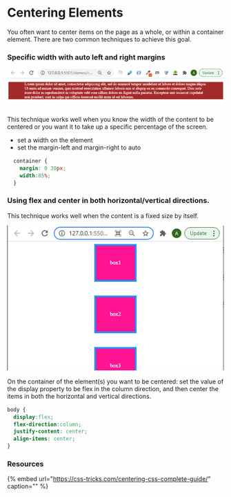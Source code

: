 # Centering Elements

You often want to center items on the page as a whole, or within a container element. There are two common techniques to achieve this goal.

### Specific width with auto left and right margins

![](../../.gitbook/assets/image%20%2843%29.png)

This technique works well when you know the width of the content to be centered or you want it to take up a specific percentage of the screen.

* set a width on the element
* set the margin-left and margin-right to auto

```css
  container {
    margin: 0 30px;
    width:85%;
  }
```

### Using flex and center in both horizontal/vertical directions.

This technique works well when the content is a fixed size by itself.

![](../../.gitbook/assets/image%20%28257%29.png)

On the container of the element\(s\) you want to be centered: set the value of the display property to be flex in the column direction, and then center the items in both the horizontal and vertical directions.

```css
body {
  display:flex;
  flex-direction:column;
  justify-content: center;
  align-items: center;
}
```

### Resources

{% embed url="https://css-tricks.com/centering-css-complete-guide/" caption="" %}

